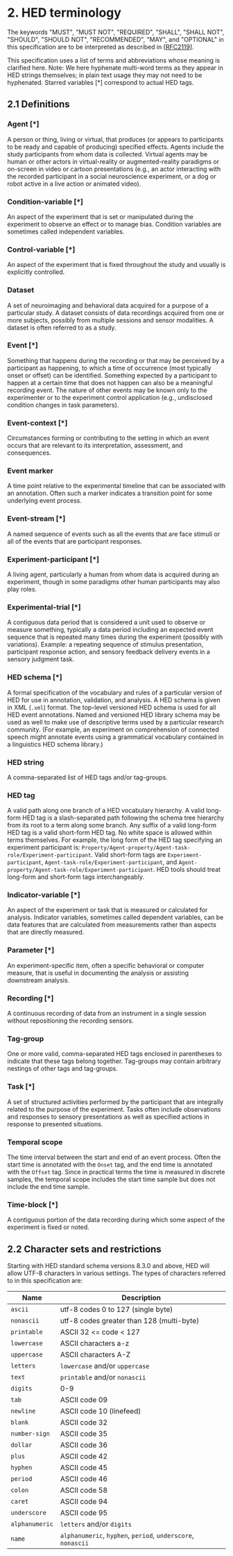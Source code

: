 # 2. HED terminology

The keywords "MUST", "MUST NOT", "REQUIRED", "SHALL", "SHALL NOT", "SHOULD", "SHOULD NOT",
"RECOMMENDED", "MAY", and "OPTIONAL" in this specification are to be interpreted as described in
[[RFC2119](https://www.ietf.org/rfc/rfc2119.txt)].

This specification uses a list of terms and abbreviations whose meaning is clarified here. 
Note: We here hyphenate multi-word terms as they appear in HED strings themselves; in plain text 
usage they may not need to be hyphenated. Starred variables [*] correspond to actual HED tags.  

## 2.1 Definitions

### Agent [*]

A person or thing, living or virtual, that produces (or appears to participants to be ready and
capable of producing) specified effects. Agents include the study participants from whom data is
collected. Virtual agents may be human or other actors in virtual-reality or augmented-reality
paradigms or on-screen in video or cartoon presentations (e.g., an actor interacting with the
recorded participant in a social neuroscience experiment, or a dog or robot active in a live 
action or animated video).

### Condition-variable [*]

An aspect of the experiment that is set or manipulated during the experiment to observe an effect
or to manage bias. Condition variables are sometimes called independent variables.

### Control-variable [*]

An aspect of the experiment that is fixed throughout the study and usually is explicitly 
controlled.

### Dataset

A set of neuroimaging and behavioral data acquired for a purpose of a particular study. 
A dataset consists of data recordings acquired from one or more subjects, possibly from 
multiple sessions and sensor modalities. A dataset is often referred to as a study.

### Event [*]

Something that happens during the recording or that may be perceived by a participant 
as happening, to which a time of occurrence (most typically onset or offset) can be 
identified. Something expected by a participant to happen at a certain time that 
does not happen can also be a meaningful recording event. The nature of other events
may be known only to the experimenter or to the experiment control application 
(e.g., undisclosed condition changes in task parameters).

### Event-context [*]

Circumstances forming or contributing to the setting in which an event occurs that 
are relevant to its interpretation, assessment, and consequences.

### Event marker 

A time point relative to the experimental timeline that can be associated with an 
annotation. Often such a marker indicates a transition point for some underlying event process.

### Event-stream [*]

A named sequence of events such as all the events that are face stimuli or all of 
the events that are participant responses.

### Experiment-participant [*]

A living agent, particularly a human from whom data is acquired during an experiment,
though in some paradigms other human participants may also play roles.

### Experimental-trial [*]
A contiguous data period that is considered a unit used to observe or measure something,
typically a data period including an expected event sequence that is repeated many times
during the experiment (possibly with variations). Example: a repeating sequence of stimulus
presentation, participant response action, and sensory feedback delivery events in a 
sensory judgment task.

### HED schema [*]
A formal specification of the vocabulary and rules of a particular version of HED for 
use in annotation, validation, and analysis. A HED schema is given in XML (`.xml`) format. 
The top-level versioned HED schema is used for all HED event annotations. Named and 
versioned HED library schema may be used as well to make use of descriptive terms used 
by a particular research community. (For example, an experiment on comprehension of 
connected speech might annotate events using a grammatical vocabulary contained in a 
linguistics HED schema library.)

### HED string

A comma-separated list of HED tags and/or tag-groups. 

### HED tag

A valid path along one branch of a HED vocabulary hierarchy. A valid long-form HED tag 
is a slash-separated path following the schema tree hierarchy from its root to a term 
along some branch. Any suffix of a valid long-form HED tag is a valid short-form HED tag. 
No white space is allowed within terms themselves. For example, the long form of the 
HED tag specifying an experiment participant is: `Property/Agent-property/Agent-task-role/Experiment-participant`.
Valid short-form tags are `Experiment-participant`, `Agent-task-role/Experiment-participant`, 
and `Agent-property/Agent-task-role/Experiment-participant`. HED tools should treat 
long-form and short-form tags interchangeably.

### Indicator-variable [*]

An aspect of the experiment or task that is measured or calculated for analysis. 
Indicator variables, sometimes called dependent variables, can be data features 
that are calculated from measurements rather than aspects that are directly measured. 

### Parameter [*]

An experiment-specific item, often a specific behavioral or computer measure, that 
is useful in documenting the analysis or assisting downstream analysis.

### Recording [*]

A continuous recording of data from an instrument in a single session without 
repositioning the recording sensors.

### Tag-group

One or more valid, comma-separated HED tags enclosed in parentheses to indicate 
that these tags belong together. Tag-groups may contain arbitrary nestings of other 
tags and tag-groups.

### Task [*] 

A set of structured activities performed by the participant that are integrally 
related to the purpose of the experiment. Tasks often include observations and responses to
sensory presentations as well as specified actions in response to presented situations.

### Temporal scope

The time interval between the start and end of an event process.
Often the start time is annotated with the `Onset` tag,
and the end time is annotated with the `Offset` tag.
Since in practical terms the time is measured in discrete samples,
the temporal scope includes the start time sample 
but does not include the end time sample.

### Time-block [*]

A contiguous portion of the data recording during which some aspect of the experiment 
is fixed or noted.

## 2.2 Character sets and restrictions

Starting with HED standard schema versions 8.3.0 and above, HED will allow UTF-8 characters in various settings.
The types of characters referred to in this specification are:

| Name | Description |
| ---- | ----------- |
| `ascii` | utf-8 codes 0 to 127 (single byte) |
| `nonascii` | utf-8 codes greater than 128 (multi-byte) |
| `printable` | ASCII 32 <= code < 127 |
|`lowercase` | ASCII characters a-z |  
| `uppercase` | ASCII characters A-Z |
| `letters` | `lowercase` and/or `uppercase` |
| `text` | `printable` and/or `nonascii` |
| `digits` | 0-9 |
| `tab` | ASCII code 09 |
| `newline` | ASCII code 10 (linefeed) |
| `blank` | ASCII code 32 |
| `number-sign` | ASCII code 35 |
| `dollar` | ASCII code 36 |
| `plus` | ASCII code 42 |
| `hyphen` | ASCII code 45 |
| `period` | ASCII code 46 |
| `colon` | ASCII code 58 |
| `caret` | ASCII code 94 |
| `underscore` | ASCII code 95 |
| `alphanumeric` | `letters` and/or  `digits` |
| `name` | `alphanumeric`, `hyphen`, `period`, `underscore`, `nonascii` |


